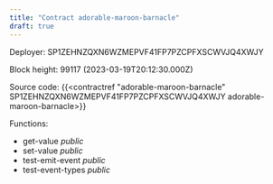 ```yaml
---
title: "Contract adorable-maroon-barnacle"
draft: true
---
```

Deployer: SP1ZEHNZQXN6WZMEPVF41FP7PZCPFXSCWVJQ4XWJY


 



Block height: 99117 (2023-03-19T20:12:30.000Z)

Source code: {{<contractref "adorable-maroon-barnacle" SP1ZEHNZQXN6WZMEPVF41FP7PZCPFXSCWVJQ4XWJY adorable-maroon-barnacle>}}

Functions:

* get-value _public_
* set-value _public_
* test-emit-event _public_
* test-event-types _public_
